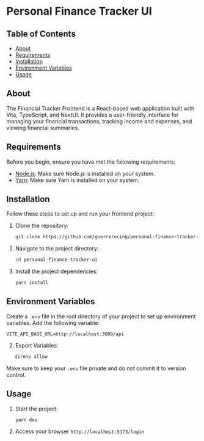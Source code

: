 # Personal Finance Tracker UI

## Table of Contents

- [About](#about)
- [Requirements](#requirements)
- [Installation](#installation)
- [Environment Variables](#environment-variables)
- [Usage](#usage)

## About

The Financial Tracker Frontend is a React-based web application built with Vite, TypeScript, and NextUI. It provides a user-friendly interface for managing your financial transactions, tracking income and expenses, and viewing financial summaries.

## Requirements

Before you begin, ensure you have met the following requirements:

- [Node.js](https://nodejs.org/): Make sure Node.js is installed on your system.
- [Yarn](https://yarnpkg.com/): Make sure Yarn is installed on your system.

## Installation

Follow these steps to set up and run your frontend project:

1. Clone the repository:

   ```bash
   git clone https://github.com/guerrerocing/personal-finance-tracker-ui.git
   ```

2. Navigate to the project directory:

   ```bash
   cd personal-finance-tracker-ui
   ```

3. Install the project dependencies:

   ```bash
   yarn install
   ```

## Environment Variables

Create a `.env` file in the root directory of your project to set up environment variables. Add the following variable:

```dotenv
VITE_API_BASE_URL=http://localhost:3000/api

```

2. Export Variables:

```bash
   direnv allow
```

Make sure to keep your `.env` file private and do not commit it to version control.

## Usage

1. Start the project:

   ```bash
   yarn dev
   ```

2. Access your browser `http://localhost:5173/login`
